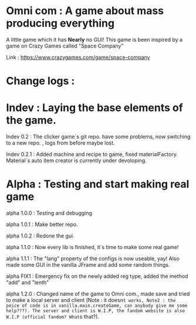 Omni com :
A game about mass producing everything
=================
A little game which it has __Nearly__ no GUI! This game is been inspired by a game on Crazy Games called "Space Company"<p>
Link : https://www.crazygames.com/game/space-company

Change logs :
===

Indev : Laying the base elements of the game.
===

Indev 0.2 :
The clicker game`s git repo. have some problems, now switching to a new repo. , logs from before maybe lost.

Indev 0.2.1 :
Added machine and recipe to game, fixed materialFactory.
Material`s auto item creator is currently under devoloping.

Alpha : Testing and start making real game
===

alpha 1.0.0 :
Testing and debugging

alpha 1.0.1 :
Make better repo.

alpha 1.0.2 :
Redone the gui.

alpha 1.1.0 :
Now every lib is finished, it`s time to make some real game!

alpha 1.1.1 :
The "lang" property of the configs is now useable, yay!
Also made some GUI in the vanilla JFrame and add some random things.

alpha FIX1 :
Emergency fix on the newly added reg type, added the method "add" and "lenth" 

alpha 1.2.0 :
Changed name of the game to Omni com., made save and tried to make a local server and client (Note : it doesn`t works, Note2 : the peice of code is in vanilla.main.createGame, can anybody give me some help???). The server and client is W.I.P, the fandom website is also W.I.P (official fandom? What`s that?).
